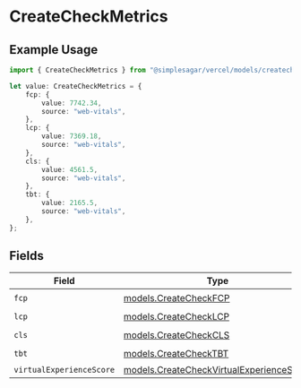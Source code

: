 # CreateCheckMetrics

## Example Usage

```typescript
import { CreateCheckMetrics } from "@simplesagar/vercel/models/createcheckop.js";

let value: CreateCheckMetrics = {
    fcp: {
        value: 7742.34,
        source: "web-vitals",
    },
    lcp: {
        value: 7369.18,
        source: "web-vitals",
    },
    cls: {
        value: 4561.5,
        source: "web-vitals",
    },
    tbt: {
        value: 2165.5,
        source: "web-vitals",
    },
};
```

## Fields

| Field                                                                                      | Type                                                                                       | Required                                                                                   | Description                                                                                |
| ------------------------------------------------------------------------------------------ | ------------------------------------------------------------------------------------------ | ------------------------------------------------------------------------------------------ | ------------------------------------------------------------------------------------------ |
| `fcp`                                                                                      | [models.CreateCheckFCP](../models/createcheckfcp.md)                                       | :heavy_check_mark:                                                                         | N/A                                                                                        |
| `lcp`                                                                                      | [models.CreateCheckLCP](../models/createchecklcp.md)                                       | :heavy_check_mark:                                                                         | N/A                                                                                        |
| `cls`                                                                                      | [models.CreateCheckCLS](../models/createcheckcls.md)                                       | :heavy_check_mark:                                                                         | N/A                                                                                        |
| `tbt`                                                                                      | [models.CreateCheckTBT](../models/createchecktbt.md)                                       | :heavy_check_mark:                                                                         | N/A                                                                                        |
| `virtualExperienceScore`                                                                   | [models.CreateCheckVirtualExperienceScore](../models/createcheckvirtualexperiencescore.md) | :heavy_minus_sign:                                                                         | N/A                                                                                        |
